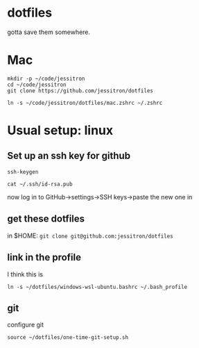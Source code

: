 # dotfiles
gotta save them somewhere.

# Mac

```
mkdir -p ~/code/jessitron
cd ~/code/jessitron
git clone https://github.com/jessitron/dotfiles
```

`ln -s ~/code/jessitron/dotfiles/mac.zshrc ~/.zshrc`

# Usual setup: linux

## Set up an ssh key for github

`ssh-keygen`

`cat ~/.ssh/id-rsa.pub`

now log in to GitHub->settings->SSH keys->paste the new one in

## get these dotfiles

in $HOME: `git clone git@github.com:jessitron/dotfiles` 

## link in the profile

I think this is 

`ln -s ~/dotfiles/windows-wsl-ubuntu.bashrc ~/.bash_profile`

## git

configure git

`source ~/dotfiles/one-time-git-setup.sh`
